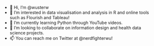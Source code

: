 - 👋 Hi, I’m @wusterw
- 👀 I’m interested in data visualisation and analysis in R and online tools such as Flourish and Tableau!
- 🌱 I’m currently learning Python through YouTube videos.
- 💞️ I’m looking to collaborate on information design and health data science projects.
- 📫 You can reach me on Twitter at @nerdfighterwu!

<!---
wusterw/wusterw is a ✨ special ✨ repository because its `README.md` (this file) appears on your GitHub profile.
You can click the Preview link to take a look at your changes.
--->
